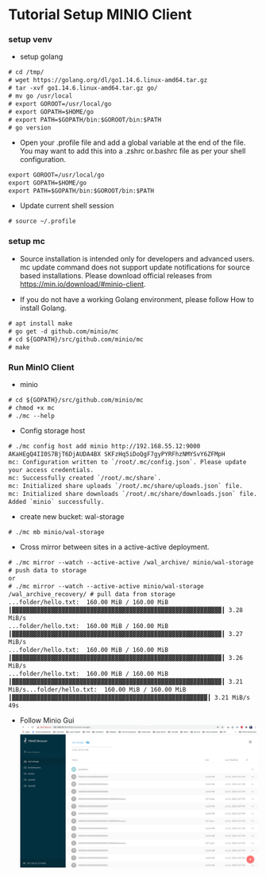 # Tutorial Setup MINIO Client

### setup venv
- setup golang
```
# cd /tmp/
# wget https://golang.org/dl/go1.14.6.linux-amd64.tar.gz
# tar -xvf go1.14.6.linux-amd64.tar.gz go/
# mv go /usr/local
# export GOROOT=/usr/local/go
# export GOPATH=$HOME/go
# export PATH=$GOPATH/bin:$GOROOT/bin:$PATH
# go version
```

- Open your .profile file and add a global variable at the end of the file. You may want to add this into a .zshrc or.bashrc file as per your shell configuration.
```
export GOROOT=/usr/local/go
export GOPATH=$HOME/go
export PATH=$GOPATH/bin:$GOROOT/bin:$PATH
```

- Update current shell session
```
# source ~/.profile
```


### setup mc

- Source installation is intended only for developers and advanced users. mc update command does not support update notifications for source based installations. Please download official releases from https://min.io/download/#minio-client.

- If you do not have a working Golang environment, please follow How to install Golang.
```
# apt install make
# go get -d github.com/minio/mc
# cd ${GOPATH}/src/github.com/minio/mc
# make
```

### Run MinIO Client
- minio
```
# cd ${GOPATH}/src/github.com/minio/mc
# chmod +x mc
# ./mc --help
```

- Config storage host
```
# ./mc config host add minio http://192.168.55.12:9000  AKaHEgQ4II0S7BjT6DjAUDA4BX SKFzHq5iDoQgF7gyPYRFhzNMYSvY6ZFMpH
mc: Configuration written to `/root/.mc/config.json`. Please update your access credentials.
mc: Successfully created `/root/.mc/share`.
mc: Initialized share uploads `/root/.mc/share/uploads.json` file.
mc: Initialized share downloads `/root/.mc/share/downloads.json` file.
Added `minio` successfully.
```

- create new bucket: wal-storage
```
# ./mc mb minio/wal-storage
```

- Cross mirror between sites in a active-active deployment.
```
# ./mc mirror --watch --active-active /wal_archive/ minio/wal-storage # push data to storage
or
# ./mc mirror --watch --active-active minio/wal-storage /wal_archive_recovery/ # pull data from storage
...folder/hello.txt:  160.00 MiB / 160.00 MiB ┃▓▓▓▓▓▓▓▓▓▓▓▓▓▓▓▓▓▓▓▓▓▓▓▓▓▓▓▓▓▓▓▓▓▓▓▓▓▓▓▓▓▓▓▓▓▓▓▓▓▓▓▓▓▓▓▓▓▓▓┃ 3.28 MiB/s
...folder/hello.txt:  160.00 MiB / 160.00 MiB ┃▓▓▓▓▓▓▓▓▓▓▓▓▓▓▓▓▓▓▓▓▓▓▓▓▓▓▓▓▓▓▓▓▓▓▓▓▓▓▓▓▓▓▓▓▓▓▓▓▓▓▓▓▓▓▓▓▓▓▓┃ 3.27 MiB/s
...folder/hello.txt:  160.00 MiB / 160.00 MiB ┃▓▓▓▓▓▓▓▓▓▓▓▓▓▓▓▓▓▓▓▓▓▓▓▓▓▓▓▓▓▓▓▓▓▓▓▓▓▓▓▓▓▓▓▓▓▓▓▓▓▓▓▓▓▓▓▓▓▓▓┃ 3.26 MiB/s
...folder/hello.txt:  160.00 MiB / 160.00 MiB ┃▓▓▓▓▓▓▓▓▓▓▓▓▓▓▓▓▓▓▓▓▓▓▓▓▓▓▓▓▓▓▓▓▓▓▓▓▓▓▓▓▓▓▓▓▓▓▓▓▓▓▓▓▓▓▓▓▓▓▓┃ 3.21 MiB/s...folder/hello.txt:  160.00 MiB / 160.00 MiB ┃▓▓▓▓▓▓▓▓▓▓▓▓▓▓▓▓▓▓▓▓▓▓▓▓▓▓▓▓▓▓▓▓▓▓▓▓▓▓▓▓▓▓▓▓▓▓▓▓▓▓▓▓▓▓▓┃ 3.21 MiB/s 49s
```

- Follow Minio Gui
![minio_gui](./images/wal_storage.png)

